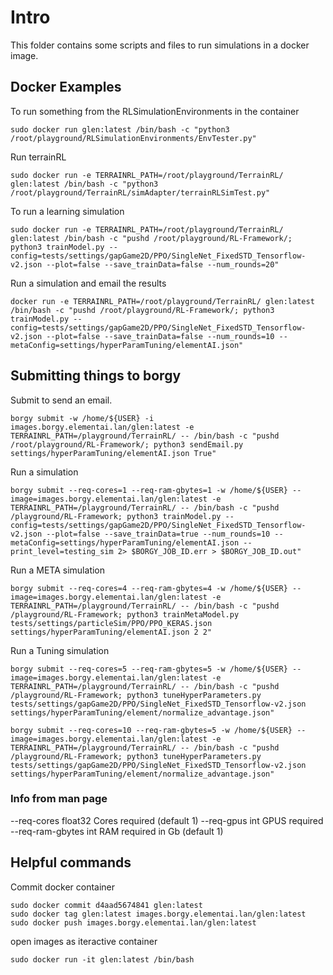 
# Intro

This folder contains some scripts and files to run simulations in a docker image.

## Docker Examples

To run something from the RLSimulationEnvironments in the container

```
sudo docker run glen:latest /bin/bash -c "python3 /root/playground/RLSimulationEnvironments/EnvTester.py"
```

Run terrainRL
```
sudo docker run -e TERRAINRL_PATH=/root/playground/TerrainRL/ glen:latest /bin/bash -c "python3 /root/playground/TerrainRL/simAdapter/terrainRLSimTest.py"
```

To run a learning simulation

```
sudo docker run -e TERRAINRL_PATH=/root/playground/TerrainRL/ glen:latest /bin/bash -c "pushd /root/playground/RL-Framework/; python3 trainModel.py --config=tests/settings/gapGame2D/PPO/SingleNet_FixedSTD_Tensorflow-v2.json --plot=false --save_trainData=false --num_rounds=20"
```

Run a simulation and email the results
```
docker run -e TERRAINRL_PATH=/root/playground/TerrainRL/ glen:latest /bin/bash -c "pushd /root/playground/RL-Framework/; python3 trainModel.py --config=tests/settings/gapGame2D/PPO/SingleNet_FixedSTD_Tensorflow-v2.json --plot=false --save_trainData=false --num_rounds=10 --metaConfig=settings/hyperParamTuning/elementAI.json"
```
## Submitting things to borgy

Submit to send an email.  
```
borgy submit -w /home/${USER} -i images.borgy.elementai.lan/glen:latest -e TERRAINRL_PATH=/playground/TerrainRL/ -- /bin/bash -c "pushd /root/playground/RL-Framework/; python3 sendEmail.py settings/hyperParamTuning/elementAI.json True"
```

Run a simulation  
```
borgy submit --req-cores=1 --req-ram-gbytes=1 -w /home/${USER} --image=images.borgy.elementai.lan/glen:latest -e TERRAINRL_PATH=/playground/TerrainRL/ -- /bin/bash -c "pushd /playground/RL-Framework; python3 trainModel.py --config=tests/settings/gapGame2D/PPO/SingleNet_FixedSTD_Tensorflow-v2.json --plot=false --save_trainData=true --num_rounds=10 --metaConfig=settings/hyperParamTuning/elementAI.json --print_level=testing_sim 2> $BORGY_JOB_ID.err > $BORGY_JOB_ID.out"
```

Run a META simulation  
```
borgy submit --req-cores=4 --req-ram-gbytes=4 -w /home/${USER} --image=images.borgy.elementai.lan/glen:latest -e TERRAINRL_PATH=/playground/TerrainRL/ -- /bin/bash -c "pushd /playground/RL-Framework; python3 trainMetaModel.py tests/settings/particleSim/PPO/PPO_KERAS.json settings/hyperParamTuning/elementAI.json 2 2"
```

Run a Tuning simulation  
```
borgy submit --req-cores=5 --req-ram-gbytes=5 -w /home/${USER} --image=images.borgy.elementai.lan/glen:latest -e TERRAINRL_PATH=/playground/TerrainRL/ -- /bin/bash -c "pushd /playground/RL-Framework; python3 tuneHyperParameters.py tests/settings/gapGame2D/PPO/SingleNet_FixedSTD_Tensorflow-v2.json settings/hyperParamTuning/element/normalize_advantage.json"
```

```
borgy submit --req-cores=10 --req-ram-gbytes=5 -w /home/${USER} --image=images.borgy.elementai.lan/glen:latest -e TERRAINRL_PATH=/playground/TerrainRL/ -- /bin/bash -c "pushd /playground/RL-Framework; python3 tuneHyperParameters.py tests/settings/gapGame2D/PPO/SingleNet_FixedSTD_Tensorflow-v2.json settings/hyperParamTuning/element/normalize_advantage.json"
```

### Info from man page

--req-cores float32       Cores required (default 1)
--req-gpus int            GPUS required
--req-ram-gbytes int      RAM required in Gb (default 1)

## Helpful commands

Commit docker container
```
sudo docker commit d4aad5674841 glen:latest
sudo docker tag glen:latest images.borgy.elementai.lan/glen:latest
sudo docker push images.borgy.elementai.lan/glen:latest
```

open images as iteractive container
```
sudo docker run -it glen:latest /bin/bash
```

